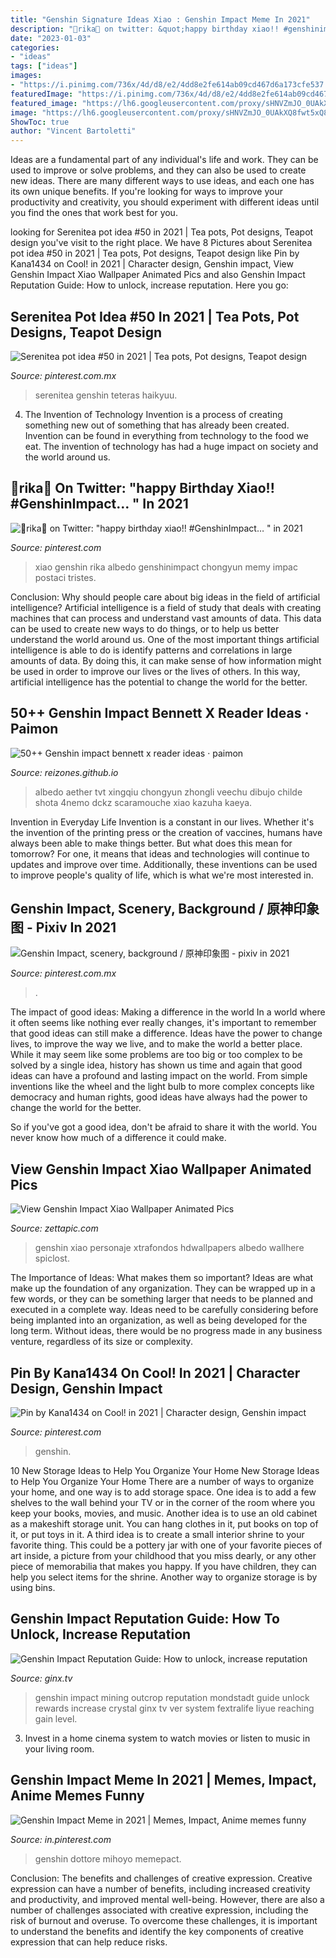 ```yaml
---
title: "Genshin Signature Ideas Xiao : Genshin Impact Meme In 2021"
description: "🍡rika🍡 on twitter: &quot;happy birthday xiao!! #genshinimpact… &quot; in 2021"
date: "2023-01-03"
categories:
- "ideas"
tags: ["ideas"]
images:
- "https://i.pinimg.com/736x/4d/d8/e2/4dd8e2fe614ab09cd467d6a173cfe537.jpg"
featuredImage: "https://i.pinimg.com/736x/4d/d8/e2/4dd8e2fe614ab09cd467d6a173cfe537.jpg"
featured_image: "https://lh6.googleusercontent.com/proxy/sHNVZmJO_0UAkXQ8fwt5xQ8iJiFmqofHXFXzg8PLC7adhhN0ma29HwjT8wMOe4VTPVHNfmBCIE1s8MNA3KRF544jzbI-utLybgLq7enmay4NL8Judkc3OTt3lmwTSLUxrrmaYnLALSjt=w1600"
image: "https://lh6.googleusercontent.com/proxy/sHNVZmJO_0UAkXQ8fwt5xQ8iJiFmqofHXFXzg8PLC7adhhN0ma29HwjT8wMOe4VTPVHNfmBCIE1s8MNA3KRF544jzbI-utLybgLq7enmay4NL8Judkc3OTt3lmwTSLUxrrmaYnLALSjt=w1600"
ShowToc: true
author: "Vincent Bartoletti"
---
```



Ideas are a fundamental part of any individual's life and work. They can be used to improve or solve problems, and they can also be used to create new ideas. There are many different ways to use ideas, and each one has its own unique benefits. If you're looking for ways to improve your productivity and creativity, you should experiment with different ideas until you find the ones that work best for you.

	

		
looking for Serenitea pot idea #50 in 2021 | Tea pots, Pot designs, Teapot design you've visit to the right place. We have 8 Pictures about Serenitea pot idea #50 in 2021 | Tea pots, Pot designs, Teapot design like Pin by Kana1434 on Cool! in 2021 | Character design, Genshin impact, View Genshin Impact Xiao Wallpaper Animated Pics and also Genshin Impact Reputation Guide: How to unlock, increase reputation. Here you go:
		
    
## Serenitea Pot Idea #50 In 2021 | Tea Pots, Pot Designs, Teapot Design

<img loading=lazy src="https://i.pinimg.com/originals/3b/f9/30/3bf930d89b0d57fc672e7fdf137eefd3.jpg" onerror="this.onerror=null;this.src='https://tse1.mm.bing.net/th?id=OIP.XVmv5AyT1qFGeOedlfJCygHaEK&amp;pid=15.1';" alt="Serenitea pot idea #50 in 2021 | Tea pots, Pot designs, Teapot design">

_Source: pinterest.com.mx_

>serenitea genshin teteras haikyuu. 

	

4. The Invention of Technology
Invention is a process of creating something new out of something that has already been created. Invention can be found in everything from technology to the food we eat. The invention of technology has had a huge impact on society and the world around us.

    
## 🍡rika🍡 On Twitter: &quot;happy Birthday Xiao!! #GenshinImpact… &quot; In 2021

<img loading=lazy src="https://i.pinimg.com/736x/4d/d8/e2/4dd8e2fe614ab09cd467d6a173cfe537.jpg" onerror="this.onerror=null;this.src='https://tse4.mm.bing.net/th?id=OIP.XmRvJczGrnHLc3nyy7fmbgHaJ3&amp;pid=15.1';" alt="🍡rika🍡 on Twitter: &quot;happy birthday xiao!! #GenshinImpact… &quot; in 2021">

_Source: pinterest.com_

>xiao genshin rika albedo genshinimpact chongyun memy impac postaci tristes. 

	

Conclusion: Why should people care about big ideas in the field of artificial intelligence?
Artificial intelligence is a field of study that deals with creating machines that can process and understand vast amounts of data. This data can be used to create new ways to do things, or to help us better understand the world around us. One of the most important things artificial intelligence is able to do is identify patterns and correlations in large amounts of data. By doing this, it can make sense of how information might be used in order to improve our lives or the lives of others. In this way, artificial intelligence has the potential to change the world for the better.

    
## 50++ Genshin Impact Bennett X Reader Ideas · Paimon

<img loading=lazy src="https://i.pinimg.com/564x/d7/3e/63/d73e6340566a852cf6e8f13d7ad1d82f.jpg" onerror="this.onerror=null;this.src='https://tse2.mm.bing.net/th?id=OIP.aAg8XFrriOE9u7pDAmD-tAHaLB&amp;pid=15.1';" alt="50++ Genshin impact bennett x reader ideas · paimon">

_Source: reizones.github.io_

>albedo aether tvt xingqiu chongyun zhongli veechu dibujo childe shota 4nemo dckz scaramouche xiao kazuha kaeya. 

	

Invention in Everyday Life
Invention is a constant in our lives. Whether it's the invention of the printing press or the creation of vaccines, humans have always been able to make things better. But what does this mean for tomorrow? For one, it means that ideas and technologies will continue to updates and improve over time. Additionally, these inventions can be used to improve people's quality of life, which is what we're most interested in.

    
## Genshin Impact, Scenery, Background / 原神印象图 - Pixiv In 2021

<img loading=lazy src="https://i.pinimg.com/736x/6c/29/7c/6c297cde1170a567b0d26b6c05b73f42.jpg" onerror="this.onerror=null;this.src='https://tse3.mm.bing.net/th?id=OIP.SknjEiJSekx0tTVggY37hwHaEK&amp;pid=15.1';" alt="Genshin Impact, scenery, background / 原神印象图 - pixiv in 2021">

_Source: pinterest.com.mx_

>. 

	

The impact of good ideas: Making a difference in the world
In a world where it often seems like nothing ever really changes, it's important to remember that good ideas can still make a difference. Ideas have the power to change lives, to improve the way we live, and to make the world a better place.
While it may seem like some problems are too big or too complex to be solved by a single idea, history has shown us time and again that good ideas can have a profound and lasting impact on the world. From simple inventions like the wheel and the light bulb to more complex concepts like democracy and human rights, good ideas have always had the power to change the world for the better.

So if you've got a good idea, don't be afraid to share it with the world. You never know how much of a difference it could make.

    
## View Genshin Impact Xiao Wallpaper Animated Pics

<img loading=lazy src="https://lh6.googleusercontent.com/proxy/sHNVZmJO_0UAkXQ8fwt5xQ8iJiFmqofHXFXzg8PLC7adhhN0ma29HwjT8wMOe4VTPVHNfmBCIE1s8MNA3KRF544jzbI-utLybgLq7enmay4NL8Judkc3OTt3lmwTSLUxrrmaYnLALSjt=w1600" onerror="this.onerror=null;this.src='https://tse1.mm.bing.net/th?id=OIP.rcqg8xlLn0nIgsojechQHwHaEK&amp;pid=15.1';" alt="View Genshin Impact Xiao Wallpaper Animated Pics">

_Source: zettapic.com_

>genshin xiao personaje xtrafondos hdwallpapers albedo wallhere spiclost. 

	

The Importance of Ideas: What makes them so important?
Ideas are what make up the foundation of any organization. They can be wrapped up in a few words, or they can be something larger that needs to be planned and executed in a complete way. Ideas need to be carefully considering before being implanted into an organization, as well as being developed for the long term. Without ideas, there would be no progress made in any business venture, regardless of its size or complexity.

    
## Pin By Kana1434 On Cool! In 2021 | Character Design, Genshin Impact

<img loading=lazy src="https://i.pinimg.com/originals/b6/36/4e/b6364eb252c2c75b9cd3dae94a576354.png" onerror="this.onerror=null;this.src='https://tse3.mm.bing.net/th?id=OIP.fC4z-K0U4NRsOmL8gzmL1QHaHa&amp;pid=15.1';" alt="Pin by Kana1434 on Cool! in 2021 | Character design, Genshin impact">

_Source: pinterest.com_

>genshin. 

	

10 New Storage Ideas to Help You Organize Your Home
New Storage Ideas to Help You Organize Your Home
There are a number of ways to organize your home, and one way is to add storage space. One idea is to add a few shelves to the wall behind your TV or in the corner of the room where you keep your books, movies, and music. Another idea is to use an old cabinet as a makeshift storage unit. You can hang clothes in it, put books on top of it, or put toys in it. A third idea is to create a small interior shrine to your favorite thing. This could be a pottery jar with one of your favorite pieces of art inside, a picture from your childhood that you miss dearly, or any other piece of memorabilia that makes you happy. If you have children, they can help you select items for the shrine. Another way to organize storage is by using bins.

    
## Genshin Impact Reputation Guide: How To Unlock, Increase Reputation

<img loading=lazy src="https://www.ginx.tv/uploads/Mining_outcrop_searchs_genshin_impact.png" onerror="this.onerror=null;this.src='https://tse3.mm.bing.net/th?id=OIP.9Z3CGX2YnUNQmTjcLq2vgwHaEV&amp;pid=15.1';" alt="Genshin Impact Reputation Guide: How to unlock, increase reputation">

_Source: ginx.tv_

>genshin impact mining outcrop reputation mondstadt guide unlock rewards increase crystal ginx tv ver system fextralife liyue reaching gain level. 

	

3. Invest in a home cinema system to watch movies or listen to music in your living room.

    
## Genshin Impact Meme In 2021 | Memes, Impact, Anime Memes Funny

<img loading=lazy src="https://i.pinimg.com/736x/f7/92/0b/f7920b662b8539a3a3600f273ec1d22d.jpg" onerror="this.onerror=null;this.src='https://tse3.mm.bing.net/th?id=OIP.89iOUfbR9JYxdZTi5lroowHaHa&amp;pid=15.1';" alt="Genshin Impact Meme in 2021 | Memes, Impact, Anime memes funny">

_Source: in.pinterest.com_

>genshin dottore mihoyo memepact. 

	

Conclusion: The benefits and challenges of creative expression.
Creative expression can have a number of benefits, including increased creativity and productivity, and improved mental well-being. However, there are also a number of challenges associated with creative expression, including the risk of burnout and overuse. To overcome these challenges, it is important to understand the benefits and identify the key components of creative expression that can help reduce risks.

